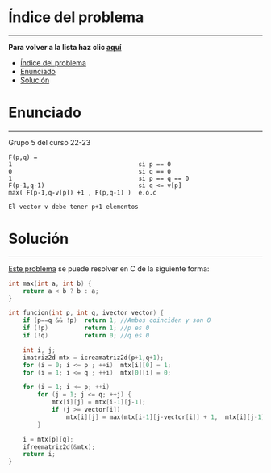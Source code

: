 # Índice del problema

***

**Para volver a la lista haz clic [aquí](./Index.md)**

<!-- TOC -->
* [Índice del problema](#índice-del-problema)
* [Enunciado](#enunciado)
* [Solución](#solución)
<!-- TOC -->

# Enunciado

***

Grupo 5 del curso 22-23

```
F(p,q) =
1                                   si p == 0
0                                   si q == 0
1                                   si p == q == 0
F(p-1,q-1)                          si q <= v[p]
max( F(p-1,q-v[p]) +1 , F(p,q-1) )  e.o.c

El vector v debe tener p+1 elementos
```

# Solución
***

[Este problema](#enunciado) se puede resolver en C de la siguiente forma:

```c
int max(int a, int b) {
    return a < b ? b : a;
}

int funcion(int p, int q, ivector vector) {
    if (p==q && !p)  return 1; //Ambos coinciden y son 0
    if (!p)          return 1; //p es 0
    if (!q)          return 0; //q es 0

    int i, j;
    imatriz2d mtx = icreamatriz2d(p+1,q+1);
    for (i = 0; i <= p ; ++i)  mtx[i][0] = 1;
    for (i = 1; i <= q ; ++i)  mtx[0][i] = 0;

    for (i = 1; i <= p; ++i)
        for (j = 1; j <= q; ++j) {
            mtx[i][j] = mtx[i-1][j-1];
            if (j >= vector[i])
                mtx[i][j] = max(mtx[i-1][j-vector[i]] + 1,  mtx[i][j-1]);
        }

    i = mtx[p][q];
    ifreematriz2d(&mtx);
    return i;
}
```


